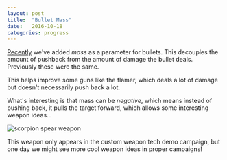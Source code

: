 ```yaml
---
layout: post
title:  "Bullet Mass"
date:   2016-10-18
categories: progress
---
```


[Recently](https://github.com/cxong/cdogs-sdl/issues/444) we've added *mass* as a parameter for bullets. This decouples the amount of pushback from the amount of damage the bullet deals. Previously these were the same.

This helps improve some guns like the flamer, which deals a lot of damage but doesn't necessarily push back a lot.

What's interesting is that mass can be *negative*, which means instead of pushing back, it pulls the target forward, which allows some interesting weapon ideas...

![scorpion spear weapon](https://raw.githubusercontent.com/cxong/cdogs-sdl/gh-pages/_posts/scorpion_spear.gif)

This weapon only appears in the custom weapon tech demo campaign, but one day we might see more cool weapon ideas in proper campaigns!